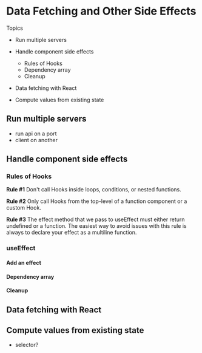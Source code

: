 Data Fetching and Other Side Effects
===

Topics

- Run multiple servers
- Handle component side effects
  + Rules of Hooks
  + Dependency array
  + Cleanup

- Data fetching with React
- Compute values from existing state



## Run multiple servers
- run api on a port
- client on another

## Handle component side effects

### Rules of Hooks

**Rule #1**
Don't call Hooks inside loops, conditions, or nested functions.

**Rule #2**
Only call Hooks from the top-level of a function component or a custom Hook.

**Rule #3**
The effect method that we pass to useEffect must either return undefined or a function. The easiest way to avoid issues with this rule is always to declare your effect as a multiline function.

### useEffect

#### Add an effect

#### Dependency array

#### Cleanup

## Data fetching with React

## Compute values from existing state

  - selector?